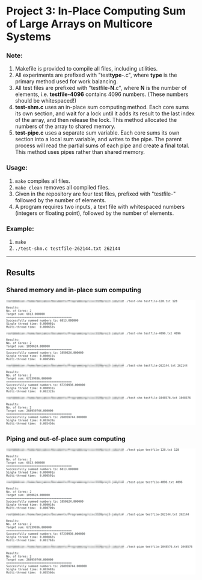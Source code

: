 # Project 3: In-Place Computing Sum of Large Arrays on Multicore Systems

### Note:

1. Makefile is provided to compile all files, including utilities.
2. All experiments are prefixed with "test**type**-.c", where **type** is the primary method used for work balancing.
3. All test files are prefixed with "testfile-**N**.c", where **N** is the number of elements, i.e. **testfile-4096** contains 4096 numbers. (These numbers should be whitespaced!)
4. **test-shm.c** uses an in-place sum computing method. Each core sums its own section, and wait for a lock until it adds its result to the last index of the array, and then release the lock. This method allocated the numbers of the array to shared memory.
5. **test-pipe.c** uses a separate sum variable. Each core sums its own section into a local sum variable, and writes to the pipe. The parent process will read the partial sums of each pipe and create a final total. This method uses pipes rather than shared memory.

### Usage:
1. `make` compiles all files.
2. `make clean` removes all compiled files.
3. Given in the repository are four test files, prefixed with "testfile-" followed by the number of elements.
4. A program requires two inputs, a text file with whitespaced numbers (integers or floating point), followed by the number of elements.

### Example:
1. `make`
2. `./test-shm.c testfile-262144.txt 262144`

---
## Results

### Shared memory and in-place sum computing

![alt text](https://raw.githubusercontent.com/BENJYI/project2-accessories/master/data/result-shm.png)

### Piping and out-of-place sum computing
![alt text](https://raw.githubusercontent.com/BENJYI/project2-accessories/master/data/result-pipe.png)